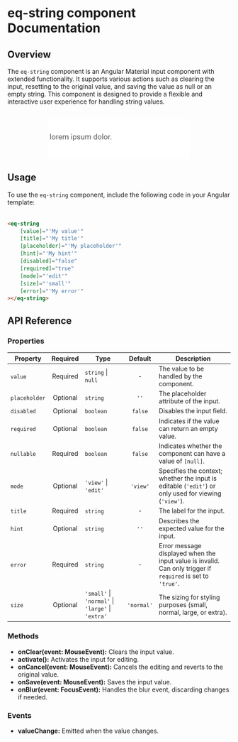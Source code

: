 # eq-string component Documentation

## Overview

The `eq-string` component is an Angular Material input component with extended functionality. It supports various actions such as clearing the input, resetting to the original value, and saving the value as null or an empty string. This component is designed to provide a flexible and interactive user experience for handling string values.
<br><br>
<p align="center" width="100%">
<img align="center" src="./doc/eq-string.gif" alt="eq-string preview">
</p>

## Usage

To use the `eq-string` component, include the following code in your Angular template:

```html

<eq-string
    [value]="'My value'"
    [title]="'My title'"
    [placeholder]="'My placeholder'"
    [hint]="'My hint'"
    [disabled]="false"
    [required]="true"
    [mode]="'edit'"
    [size]="'small'"
    [error]="'My error'"
></eq-string>
```

## API Reference

### Properties

| Property      |  Required  | Type                                              |  Default   | Description                                                                                                 |
|---------------|:----------:|---------------------------------------------------|:----------:|-------------------------------------------------------------------------------------------------------------|
| `value`       |  Required  | `string` \| `null`                                |     -      | The value to be handled by the component.                                                                   |
| `placeholder` |  Optional  | `string`                                          |    `''`    | The placeholder attribute of the input.                                                                     |
| `disabled`    |  Optional  | `boolean`                                         |  `false`   | Disables the input field.                                                                                   |
| `required`    |  Optional  | `boolean`                                         |  `false`   | Indicates if the value can return an empty value.                                                           |
| `nullable`    |  Required  | `boolean`                                         |  `false`   | Indicates whether the component can have a value of `[null]`.                                               |
| `mode`        |  Optional  | `'view'` \| `'edit'`                              |  `'view'`  | Specifies the context; whether the input is editable (`'edit'`) or only used for viewing (`'view'`).        |
| `title`       |  Required  | `string`                                          |     -      | The label for the input.                                                                                    |
| `hint`        |  Optional  | `string`                                          |    `''`    | Describes the expected value for the input.                                                                 |
| `error`       |  Required  | `string`                                          |     -      | Error message displayed when the input value is invalid. Can only trigger if `required` is set to `'true'`. |
| `size`        |  Optional  | `'small'` \| `'normal'` \| `'large'` \| `'extra'` | `'normal'` | The sizing for styling purposes (small, normal, large, or extra).                                           |

### Methods

- **onClear(event: MouseEvent):** Clears the input value.
- **activate():** Activates the input for editing.
- **onCancel(event: MouseEvent):** Cancels the editing and reverts to the original value.
- **onSave(event: MouseEvent):** Saves the input value.
- **onBlur(event: FocusEvent):** Handles the blur event, discarding changes if needed.

### Events

- **valueChange:** Emitted when the value changes.
